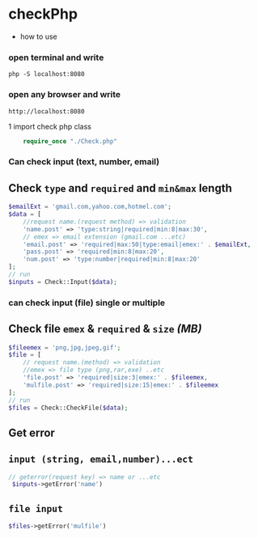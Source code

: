 # checkPhp

* how to use

### open terminal and write

```shell 
php -S localhost:8080 
```

### open any browser and write

```shell
http://localhost:8080 
```

1 import check php class

```php
    require_once "./Check.php"
```

### Can check input (text, number, email)

## Check `type` and `required` and `min&max` length

```php
$emailExt = 'gmail.com,yahoo.com,hotmel.com';
$data = [
    //request name.(request method) => validation
    'name.post' => 'type:string|required|min:8|max:30',
    // emex => email extension (gmail.com ...etc)
    'email.post' => 'required|max:50|type:email|emex:' . $emailExt,
    'pass.post' => 'required|min:8|max:20',
    'num.post' => 'type:number|required|min:8|max:20'
];
// run
$inputs = Check::Input($data);
```

### can check input (file) single or multiple

## Check file `emex` & `required` & `size` *(MB)*

```php
$fileemex = 'png,jpg,jpeg,gif';
$file = [
    // request name.(method) => validation
    //emex => file type (png,rar,exe) ..etc
    'file.post' => 'required|size:3|emex:' . $fileemex,
    'mulfile.post' => 'required|size:15|emex:' . $fileemex
];
// run
$files = Check::CheckFile($data);
```

## Get error

## `input (string, email,number)...ect`

```php
// geterror(request key) => name or ...etc
 $inputs->getError('name')
```

## `file input`

```php
$files->getError('mulfile')
```

